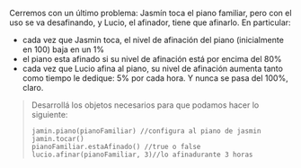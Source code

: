 Cerremos con un último problema: Jasmín toca el piano familiar, pero con el uso se va desafinando, y Lucio, el afinador, tiene que afinarlo. En particular: 

* cada vez que Jasmin toca, el nivel de afinación del piano (inicialmente en 100) baja en un 1%
* el piano esta afinado si su nivel de afinación está por encima del 80%
* cada vez que Lucio afina al piano, su nivel de afinación aumenta tanto como tiempo le dedique: 5% por cada hora. Y nunca se pasa del 100%, claro. 

> Desarrollá los objetos necesarios para que podamos hacer lo siguiente: 
> 
> ```wollok
> jamin.piano(pianoFamiliar) //configura al piano de jasmin
> jamin.tocar()
> pianoFamiliar.estaAfinado() //true o false
> lucio.afinar(pianoFamiliar, 3)//lo afinadurante 3 horas
```
